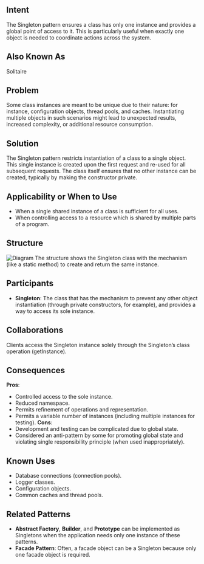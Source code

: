 ## Intent
The Singleton pattern ensures a class has only one instance and provides a global point of access to it. This is particularly useful when exactly one object is needed to coordinate actions across the system.
## Also Known As
Solitaire
## Problem
Some class instances are meant to be unique due to their nature: for instance, configuration objects, thread pools, and caches. Instantiating multiple objects in such scenarios might lead to unexpected results, increased complexity, or additional resource consumption.
## Solution
The Singleton pattern restricts instantiation of a class to a single object. This single instance is created upon the first request and re-used for all subsequent requests. The class itself ensures that no other instance can be created, typically by making the constructor private.
## Applicability or When to Use
- When a single shared instance of a class is sufficient for all uses.
- When controlling access to a resource which is shared by multiple parts of a program.
## Structure
![Diagram](link-to-your-singleton-diagram-image)
The structure shows the Singleton class with the mechanism (like a static method) to create and return the same instance.
## Participants
- **Singleton**: The class that has the mechanism to prevent any other object instantiation (through private constructors, for example), and provides a way to access its sole instance.
## Collaborations
Clients access the Singleton instance solely through the Singleton’s class operation (getInstance).
## Consequences
**Pros**:
- Controlled access to the sole instance.
- Reduced namespace.
- Permits refinement of operations and representation.
- Permits a variable number of instances (including multiple instances for testing).
**Cons**:
- Development and testing can be complicated due to global state.
- Considered an anti-pattern by some for promoting global state and violating single responsibility principle (when used inappropriately).
## Known Uses
- Database connections (connection pools).
- Logger classes.
- Configuration objects.
- Common caches and thread pools.
## Related Patterns
- **Abstract Factory**, **Builder**, and **Prototype** can be implemented as Singletons when the application needs only one instance of these patterns.
- **Facade Pattern**: Often, a facade object can be a Singleton because only one facade object is required.
